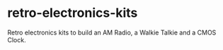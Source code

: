 # retro-electronics-kits
Retro electronics kits to build an AM Radio, a Walkie Talkie and a CMOS Clock.
